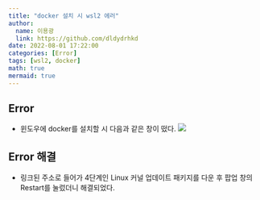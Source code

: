 ```yaml
---
title: "docker 설치 시 wsl2 에러"
author:
  name: 이용광
  link: https://github.com/dldydrhkd
date: 2022-08-01 17:22:00
categories: [Error]
tags: [wsl2, docker]
math: true
mermaid: true
---
```

## Error
- 윈도우에 docker를 설치할 시 다음과 같은 창이 떴다.
![](https://velog.velcdn.com/images/dldydrhkd/post/1fd2a96e-46e5-4d51-adcd-cb78bc8696e0/image.PNG)

## Error 해결
- 링크된 주소로 들어가 4단계인 Linux 커널 업데이트 패키지를 다운 후 팝업 창의 Restart를 눌렀더니 해결되었다.
